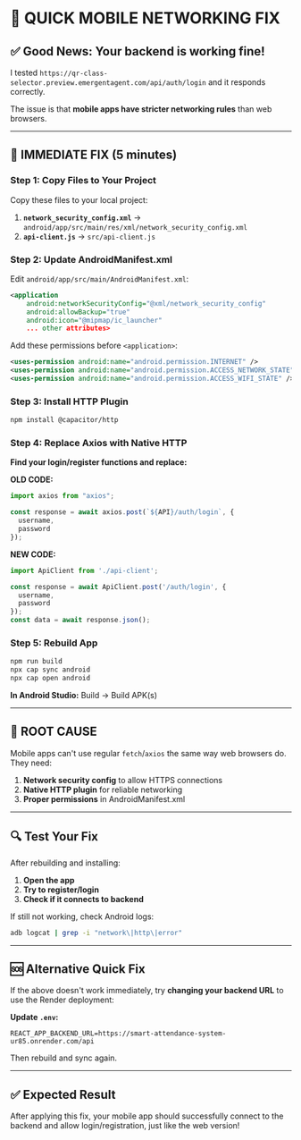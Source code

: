 # 🚀 QUICK MOBILE NETWORKING FIX

## ✅ **Good News**: Your backend is working fine!
I tested `https://qr-class-selector.preview.emergentagent.com/api/auth/login` and it responds correctly.

The issue is that **mobile apps have stricter networking rules** than web browsers.

---

## 🔧 **IMMEDIATE FIX** (5 minutes)

### **Step 1: Copy Files to Your Project**
Copy these files to your local project:

1. **`network_security_config.xml`** → `android/app/src/main/res/xml/network_security_config.xml`
2. **`api-client.js`** → `src/api-client.js`

### **Step 2: Update AndroidManifest.xml**
Edit `android/app/src/main/AndroidManifest.xml`:

```xml
<application
    android:networkSecurityConfig="@xml/network_security_config"
    android:allowBackup="true"
    android:icon="@mipmap/ic_launcher"
    ... other attributes>
```

Add these permissions before `<application>`:
```xml
<uses-permission android:name="android.permission.INTERNET" />
<uses-permission android:name="android.permission.ACCESS_NETWORK_STATE" />
<uses-permission android:name="android.permission.ACCESS_WIFI_STATE" />
```

### **Step 3: Install HTTP Plugin**
```bash
npm install @capacitor/http
```

### **Step 4: Replace Axios with Native HTTP**

**Find your login/register functions and replace:**

**OLD CODE:**
```javascript
import axios from "axios";

const response = await axios.post(`${API}/auth/login`, {
  username,
  password
});
```

**NEW CODE:**
```javascript
import ApiClient from './api-client';

const response = await ApiClient.post('/auth/login', {
  username,
  password
});
const data = await response.json();
```

### **Step 5: Rebuild App**
```bash
npm run build
npx cap sync android
npx cap open android
```

**In Android Studio:** Build → Build APK(s)

---

## 🎯 **ROOT CAUSE**

Mobile apps can't use regular `fetch`/`axios` the same way web browsers do. They need:
1. **Network security config** to allow HTTPS connections
2. **Native HTTP plugin** for reliable networking
3. **Proper permissions** in AndroidManifest.xml

---

## 🔍 **Test Your Fix**

After rebuilding and installing:
1. **Open the app**
2. **Try to register/login**
3. **Check if it connects to backend**

If still not working, check Android logs:
```bash
adb logcat | grep -i "network\|http\|error"
```

---

## 🆘 **Alternative Quick Fix**

If the above doesn't work immediately, try **changing your backend URL** to use the Render deployment:

**Update `.env`:**
```
REACT_APP_BACKEND_URL=https://smart-attendance-system-ur85.onrender.com/api
```

Then rebuild and sync again.

---

## ✅ **Expected Result**
After applying this fix, your mobile app should successfully connect to the backend and allow login/registration, just like the web version!